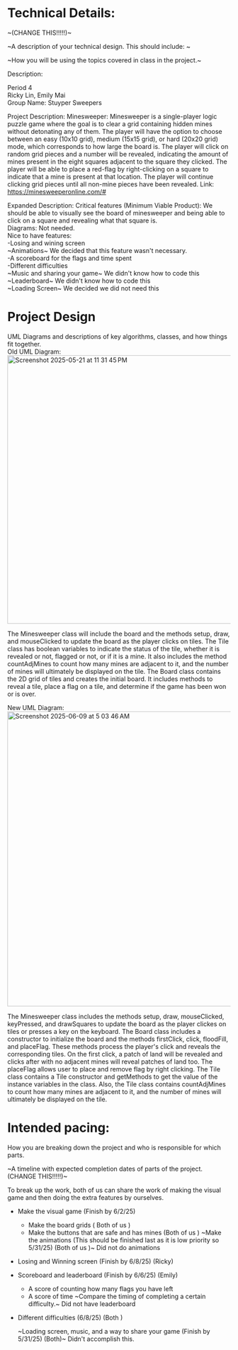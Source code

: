 
# Technical Details:
~(CHANGE THIS!!!!!)~

~A description of your technical design. This should include: ~
   
~How you will be using the topics covered in class in the project.~


Description:

Period 4  
Ricky Lin, Emily Mai  
Group Name: Stuyper Sweepers

Project Description: Minesweeper: Minesweeper is a single-player logic puzzle game where the goal is to clear a grid containing hidden mines without detonating any of them. The player will have the option to choose between an easy (10x10 grid), medium (15x15 grid), or hard (20x20 grid) mode, which corresponds to how large the board is. The player will click on random grid pieces and a number will be revealed, indicating the amount of mines present in the eight squares adjacent to the square they clicked. The player will be able to place a red-flag by right-clicking on a square to indicate that a mine is present at that location. The player will continue clicking grid pieces until all non-mine pieces have been revealed.
Link: https://minesweeperonline.com/#

Expanded Description:
Critical features (Minimum Viable Product): We should be able to visually see the board of minesweeper and being able to click on a square and revealing what that square is.  
Diagrams: Not needed.  
Nice to have features:  
-Losing and wining screen   
~Animations~ We decided that this feature wasn't necessary.   
-A scoreboard for the flags and time spent    
-Different difficulties    
~Music and sharing your game~ We didn't know how to code this  
~Leaderboard~ We didn't know how to code this  
~Loading Screen~ We decided we did not need this  


     
# Project Design

UML Diagrams and descriptions of key algorithms, classes, and how things fit together.  
Old UML Diagram:  
<img width="606" alt="Screenshot 2025-05-21 at 11 31 45 PM" src="https://github.com/user-attachments/assets/493b86e8-ea0b-446f-8949-63782b3b3496" />

The Minesweeper class will include the board and the methods setup, draw, and mouseClicked to update the board as the player clicks on tiles. The Tile class has boolean variables to indicate the status of the tile, whether it is revealed or not, flagged or not, or if it is a mine. It also includes the method countAdjMines to count how many mines are adjacent to it, and the number of mines will ultimately be displayed on the tile. The Board class contains the 2D grid of tiles and creates the initial board. It includes methods to reveal a tile, place a flag on a tile, and determine if the game has been won or is over. 

New UML Diagram:  
<img width="666" alt="Screenshot 2025-06-09 at 5 03 46 AM" src="https://github.com/user-attachments/assets/d66ea7f1-df63-4a5a-afa8-d61c6985f87c" />

The Minesweeper class includes the methods setup, draw, mouseClicked, keyPressed, and drawSquares to update the board as the player clickes on tiles or presses a key on the keyboard. The Board class includes a constructor to initialize the board and the methods firstClick, click, floodFill, and placeFlag. These methods process the player's click and reveals the corresponding tiles. On the first click, a patch of land will be revealed and clicks after with no adjacent mines will reveal patches of land too. The placeFlag allows user to place and remove flag by right clicking. The Tile class contains a Tile constructor and getMethods to get the value of the instance variables in the class. Also, the Tile class contains countAdjMines to count how many mines are adjacent to it, and the number of mines will ultimately be displayed on the tile.

    
# Intended pacing:

How you are breaking down the project and who is responsible for which parts.

~A timeline with expected completion dates of parts of the project. (CHANGE THIS!!!!!)~

To break up the work, both of us can share the work of making the visual game and then doing the extra features by ourselves. 

* Make the visual game (Finish by 6/2/25)
  * Make the board grids ( Both of us )
  * Make the buttons that are safe and has mines (Both of us )
    ~Make the animations (This should be finished last as it is low priority so 5/31/25) (Both of us )~ Did not do animations
   
* Losing and Winning screen (Finish by 6/8/25) (Ricky)
  
* Scoreboard and leaderboard (Finish by 6/6/25) (Emily)
  * A score of counting how many flags you have left
  * A score of time
  ~Compare the timing of completing a certain difficulty.~ Did not have leaderboard
  
* Different difficulties (6/8/25) (Both )
  
  ~Loading screen, music,  and a way to share your game (Finish by 5/31/25) (Both)~ Didn't accomplish this. 

